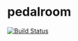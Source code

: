 # pedalroom

[![Build Status](https://travis-ci.org/fistasthlm/pedalroom.svg?branch=master)](https://travis-ci.org/fistasthlm/pedalroom)

